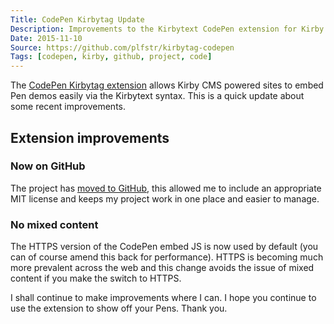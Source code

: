 ```yaml
---
Title: CodePen Kirbytag Update
Description: Improvements to the Kirbytext CodePen extension for Kirby CMS: Moving to GitHub, license and HTTPS support
Date: 2015-11-10
Source: https://github.com/plfstr/kirbytag-codepen
Tags: [codepen, kirby, github, project, code]
---
```

The [CodePen Kirbytag extension](/blog/kirbytag-codepen/) allows Kirby CMS powered sites to embed Pen demos easily via the Kirbytext syntax. This is a quick update about some recent improvements.

## Extension improvements

### Now on GitHub

The project has [moved to GitHub](https://github.com/plfstr/kirbytag-codepen), this allowed me to include an appropriate MIT license and keeps my project work in one place and easier to manage.

### No mixed content

The HTTPS version of the CodePen embed JS is now used by default (you can of course amend this back for performance). HTTPS is becoming much more prevalent across the web and this change avoids the issue of mixed content if you make the switch to HTTPS.

I shall continue to make improvements where I can. I hope you continue to use the extension to show off your Pens. Thank you.